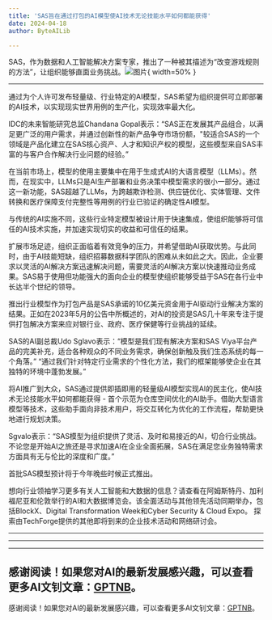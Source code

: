 ```yaml
---
title: 'SAS旨在通过打包的AI模型使AI技术无论技能水平如何都能获得'
date: 2024-04-18
author: ByteAILib

---
```


SAS，作为数据和人工智能解决方案专家，推出了一种被其描述为“改变游戏规则的方法”，让组织能够直面业务挑战。![图片](https://www.artificialintelligence-news.com/wp-content/uploads/sites/9/2024/04/possessed-photography-jIBMSMs4_kA-unsplash.jpg){ width=50% }

---
通过为个人许可发布轻量级、行业特定的AI模型，SAS希望为组织提供可立即部署的AI技术，以实现现实世界用例的生产化，实现效率最大化。

IDC的未来智能研究总监Chandana Gopal表示：“SAS正在发展其产品组合，以满足更广泛的用户需求，并通过创新性的新产品争夺市场份额，"较适合SAS的一个领域是产品化建立在SAS核心资产、人才和知识产权的模型，这些模型来自SAS丰富的与客户合作解决行业问题的经验。”

在当前市场上，模型的使用主要集中在用于生成式AI的大语言模型（LLMs）。然而，在现实中，LLMs只是AI生产部署和业务决策中模型需求的很小一部分。通过这一新功能，SAS超越了LLMs，为跨越欺诈检测、供应链优化、实体管理、文件转换和医疗保障支付完整性等用例的行业已验证的确定性AI模型。

与传统的AI实施不同，这些行业特定模型被设计用于快速集成，使组织能够将可信任的AI技术实施，并加速实现切实的收益和可信任的结果。

扩展市场足迹，组织正面临着有效竞争的压力，并希望借助AI获取优势。与此同时，由于AI技能短缺，组织招募数据科学团队的困难从未如此之大。因此，企业要求以灵活的AI解决方案迅速解决问题，需要灵活的AI解决方案以快速推动业务成果。SAS易于使用但功能强大的面向企业的模型使组织能够受益于SAS在各行业中长达半个世纪的领导。

推出行业模型作为打包产品是SAS承诺的10亿美元资金用于AI驱动行业解决方案的结果。正如在2023年5月的公告中所概述的，对AI的投资是SAS几十年来专注于提供打包解决方案来应对银行业、政府、医疗保健等行业挑战的延续。

SAS的AI副总裁Udo Sglavo表示：“模型是我们现有解决方案和SAS Viya平台产品的完美补充，适合各种观众的不同业务需求，确保创新触及我们生态系统的每一个角落。”
“通过我们针对特定行业需求的个性化方法，我们的框架能够使企业在其独特的环境中蓬勃发展。”

将AI推广到大众，SAS通过提供即插即用的轻量级AI模型实现AI的民主化，使AI技术无论技能水平如何都能获得 - 首个示范为仓库空间优化的AI助手。借助大型语言模型等技术，这些助手面向非技术用户，将交互转化为优化的工作流程，帮助更快地进行规划决策。

Sgvalo表示：“SAS模型为组织提供了灵活、及时和易接近的AI，切合行业挑战。不论您是开始AI之旅还是寻求加速AI在企业全面拓展，SAS在满足您业务独特需求方面具有无与伦比的深度和广度。”

首批SAS模型预计将于今年晚些时候正式推出。

想向行业领袖学习更多有关人工智能和大数据的信息？请查看在阿姆斯特丹、加利福尼亚和伦敦举行的AI和大数据博览会。该全面活动与其他领先活动同期举办，包括BlockX、Digital Transformation Week和Cyber Security & Cloud Expo。
探索由TechForge提供的其他即将到来的企业技术活动和网络研讨会。


---
---

---
感谢阅读！如果您对AI的最新发展感兴趣，可以查看更多AI文钊文章：[GPTNB](https://gptnb.com)。
---
感谢阅读！如果您对AI的最新发展感兴趣，可以查看更多AI文钊文章：[GPTNB](https://gptnb.com)。